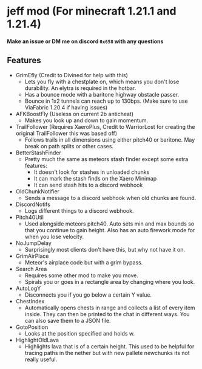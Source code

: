 # jeff mod (For minecraft 1.21.1 and 1.21.4)
#### Make an issue or DM me on discord `0x658` with any questions
## Features
- GrimEfly (Credit to Divined for help with this)
  - Lets you fly with a chestplate on, which means you don't lose durability. An elytra is required in the hotbar.
  - Has a bounce mode with a baritone highway obstacle passer.
  - Bounce in 1x2 tunnels can reach up to 130bps. (Make sure to use ViaFabric 1.20.4 if having issues)
- AFKBoostFly (Useless on current 2b anticheat)
  - Makes you look up and down to gain momentum.
- TrailFollower (Requires XaeroPlus, Credit to WarriorLost for creating the original TrailFollower this was based off)
  - Follows trails in all dimensions using either pitch40 or baritone. May break on path splits or other cases.
- BetterStashFinder
  - Pretty much the same as meteors stash finder except some extra features:
    - It doesn't look for stashes in unloaded chunks
    - It can mark the stash finds on the Xaero Minimap
    - It can send stash hits to a discord webhook
- OldChunkNotifier
  - Sends a message to a discord webhook when old chunks are found.
- DiscordNotifs
  - Logs different things to a discord webhook.
- Pitch40Util
  - Used alongside meteors pitch40. Auto sets min and max bounds so that you continue to gain height. Also has an auto firework mode for when you lose velocity.
- NoJumpDelay
  - Surprisingly most clients don't have this, but why not have it on.
- GrimAirPlace
  - Meteor's airplace code but with a grim bypass.
- Search Area
  - Requires some other mod to make you move.
  - Spirals you or goes in a rectangle area by changing where you look.
- AutoLogY
  - Disconnects you if you go below a certain Y value.
- ChestIndex
  - Automatically opens chests in range and collects a list of every item inside. They can then be printed to the chat in different ways. You can also save them to a JSON file.
- GotoPosition
  - Looks at the position specified and holds w.
- HighlightOldLava
  - Highlights lava that is of a certain height. This used to be helpful for tracing paths in the nether but with new pallete newchunks its not really useful.
